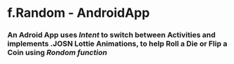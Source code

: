 # f.Random - AndroidApp
<p><h3>An Adroid App uses <i>Intent</i> to switch between Activities and implements .JOSN Lottie Animations, to help Roll a Die or Flip a Coin using <i>Rondom function</i>
</h3></p>
